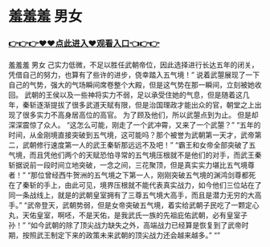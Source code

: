 # 羞羞羞 男女

### <a href="https://github.com/xinfue/dunp/issues/2">👉👉👉♥♥点此进入♥观看入口👈👉👉</a>

羞羞羞 男女
己实力低微，不足以胜任武朝帝位，因此选择进行长达五年的闭关，凭借自己的努力，也算有了些许的进步，侥幸踏入五气境！”
    说着武曌展现了一下自己的气势，强大的气场瞬间席卷整个大殿，但是这气势在那一瞬间，立刻被她收回。
    武朝的王侯以及一些神将实力不弱，足以承受住她的气息，但是随着这几年，秦斩逐渐提拔了很多武道天赋有限，但是治国理政才能出众的官，朝堂之上出现了很多实力不高身居高位的高官。
    为了顾及他们，所以武曌点到为止。
    但是却深深震惊了众人。
    “这怎么可能，刚走了一个武冲霄，又来了一个武曌？”
    “五年的时间，从金刚境直接突破到五气境，这可能吗？那个被誉为武朝第一天才，武帝第二，武朝修行速度第一人的武王秦斩那远远不及吧！”
    “霸王和女帝全部突破了五气境，而且凭他们两个的天赋恐怕寻常的五气境压根就不是他们的对手，而武王秦斩据说前一段时间立地突破，一念之间，三花聚顶，但是真实实力堪比五气境尊者！”
    “那位曾经西牛贺洲的五气境之下第一人，刚刚突破五气境的渊鸿剑尊都死在了秦斩的手上，由此可见，境界压根就不能代表真实战力，如今他们三位站在了同一条战线上，就是的武朝皇室拥有了三尊五气境大高手，而且是潜力无穷的大高手。”
    “武帝登天，武朝势弱，但是女帝突破五气境，着实给武朝子民吃了一颗定心丸，天佑皇室，啊呸，不是天佑，是我武氏一族的先祖庇佑武朝，必有皇室子孙！”
    “如今武朝的除了顶尖战力缺失之外，高端战力已经算是恢复到了武帝时期，按照武王制定下来的政策未来武朝的顶尖战力还会越来越多。”
    “”
